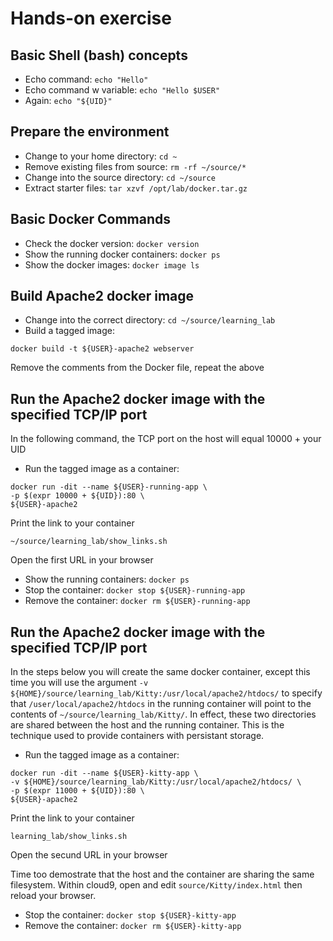 # Hands-on exercise

## Basic Shell (bash) concepts
 * Echo command: ```echo "Hello"```
 * Echo command w variable: ```echo "Hello $USER"```
 * Again: ```echo "${UID}"```

## Prepare the environment
 * Change to your home directory: ```cd ~```
 * Remove existing files from source: ```rm -rf ~/source/*```
 * Change into the source directory: ```cd ~/source```
 * Extract starter files: ```tar xzvf /opt/lab/docker.tar.gz ```

## Basic Docker Commands
 * Check the docker version: ```docker version```
 * Show the running docker containers: ```docker ps```
 * Show the docker images: ```docker image ls```

## Build Apache2 docker image
 * Change into the correct directory: ```cd ~/source/learning_lab```
 * Build a tagged image: 
 
 ```docker build -t ${USER}-apache2 webserver```
 
Remove the comments from the Docker file, repeat the above

## Run the Apache2 docker image with the specified TCP/IP port
In the following command, the TCP port on the host will equal 10000 + your UID 
 * Run the tagged image as a container: 
 ```
 docker run -dit --name ${USER}-running-app \
 -p $(expr 10000 + ${UID}):80 \
 ${USER}-apache2
 ```
 
 Print the link to your container
 
 ```~/source/learning_lab/show_links.sh```
 
 Open the first URL in your browser
 
 * Show the running containers: ```docker ps```
 * Stop the container: ```docker stop ${USER}-running-app```
 * Remove the container: ```docker rm ${USER}-running-app```

## Run the Apache2 docker image with the specified TCP/IP port
In the steps below you will create the same docker container, except this time you will
use the argument ``` -v ${HOME}/source/learning_lab/Kitty:/usr/local/apache2/htdocs/ ```
to specify that ```/user/local/apache2/htdocs``` in the running container 
will point to the contents of ```~/source/learning_lab/Kitty/```.
In effect, these two directories are shared between the host and the running container.
This is the technique used to provide containers with persistant storage.

 * Run the tagged image as a container: 
 ```
 docker run -dit --name ${USER}-kitty-app \
 -v ${HOME}/source/learning_lab/Kitty:/usr/local/apache2/htdocs/ \
 -p $(expr 11000 + ${UID}):80 \
 ${USER}-apache2
 ```
 
  Print the link to your container
 
 ```learning_lab/show_links.sh```

 Open the secund URL in your browser
 
 Time too demostrate that the host and the container are sharing the same filesystem.
 Within cloud9, open and edit ```source/Kitty/index.html``` then reload your browser.  
  
 * Stop the container: ```docker stop ${USER}-kitty-app```
 * Remove the container: ```docker rm ${USER}-kitty-app```
